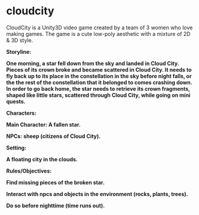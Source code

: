 # cloudcity

CloudCity is a Unity3D video game created by a team of 3 women who love making games.
The game is a cute low-poly aesthetic with a mixture of 2D & 3D style.

<b>Storyline:<b>

One morning, a star fell down from the sky and landed in Cloud City. Pieces of its crown broke and became scattered in Cloud City.
It needs to fly back up to its place in the constellation in the sky before night falls, or the the rest of the constellation that it belonged to comes crashing down.
In order to go back home, the star needs to retrieve its crown fragments, shaped like little stars, scattered through Cloud City, while going on mini quests.

<b>Characters:<b>

Main Character: A fallen star.

NPCs: sheep (citizens of Cloud City).

<b>Setting:<b>

A floating city in the clouds.

<b>Rules/Objectives:<b>

Find missing pieces of the broken star.

Interact with npcs and objects in the environment (rocks, plants, trees).

Do so before nighttime (time runs out).

